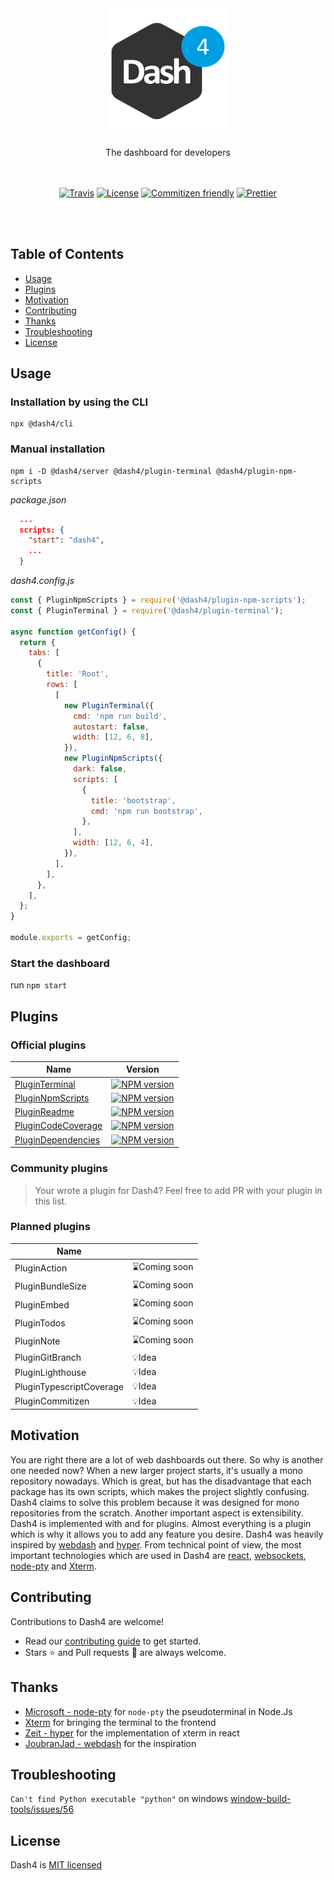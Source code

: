 
<div align="center">
<br />
  <h1>
    <img src="/packages/client/src/components/Header/dash4_256.png" alt="Dash4 Logo" width="196" />
  </h1>
The dashboard for developers
<br />
<br />
<br />

[![Travis](https://img.shields.io/travis/dash4/master.svg)](https://travis-ci.org/smollweide/dash4) [![License](https://img.shields.io/badge/license-MIT-green.svg)](http://opensource.org/licenses/MIT) [![Commitizen friendly](https://img.shields.io/badge/commitizen-friendly-brightgreen.svg)](http://commitizen.github.io/cz-cli/) [![Prettier](https://img.shields.io/badge/Code%20Style-Prettier-green.svg)](https://github.com/prettier/prettier)


<br />
<br />
</div>

## Table of Contents

* [Usage](#usage)
* [Plugins](#plugins)
* [Motivation](#motivation)
* [Contributing](#contributing)
* [Thanks](#thanks)
* [Troubleshooting](#troubleshooting)
* [License](#license)

## <a name="usage">Usage</a>

### Installation by using the CLI

```shell
npx @dash4/cli
```

### Manual installation

```shell
npm i -D @dash4/server @dash4/plugin-terminal @dash4/plugin-npm-scripts
```

*package.json*
```json
  ...
  scripts: {
    "start": "dash4",
    ...
  }
```

*dash4.config.js*

```js
const { PluginNpmScripts } = require('@dash4/plugin-npm-scripts');
const { PluginTerminal } = require('@dash4/plugin-terminal');

async function getConfig() {
  return {
    tabs: [
      {
        title: 'Root',
        rows: [
          [
            new PluginTerminal({
              cmd: 'npm run build',
              autostart: false,
              width: [12, 6, 8],
            }),
            new PluginNpmScripts({
              dark: false,
              scripts: [
                {
                  title: 'bootstrap',
                  cmd: 'npm run bootstrap',
                },
              ],
              width: [12, 6, 4],
            }),
          ],
        ],
      },
    ],
  };
}

module.exports = getConfig;
```

### Start the dashboard

run `npm start`

## <a name="plugins">Plugins</a>

### Official plugins

| Name          | Version       |
| ------------- |-------------|
| [PluginTerminal](https://github.com/smollweide/dash4/blob/master/plugins/plugin-terminal/README.md) | [![NPM version](https://badge.fury.io/js/%40dash4%2Fplugin-terminal.svg)](https://www.npmjs.com/package/@dash4/plugin-terminal) |
| [PluginNpmScripts](https://github.com/smollweide/dash4/blob/master/plugins/plugin-npm-scripts/README.md) | [![NPM version](https://badge.fury.io/js/%40dash4%2Fplugin-npm-scripts.svg)](https://www.npmjs.com/package/@dash4/plugin-npm-scripts) |
| [PluginReadme](https://github.com/smollweide/dash4/blob/master/plugins/plugin-readme/README.md) | [![NPM version](https://badge.fury.io/js/%40dash4%2Fplugin-readme.svg)](https://www.npmjs.com/package/@dash4/plugin-readme) |
| [PluginCodeCoverage](https://github.com/smollweide/dash4/blob/master/plugins/plugin-code-coverage/README.md) | [![NPM version](https://badge.fury.io/js/%40dash4%2Fplugin-code-coverage.svg)](https://www.npmjs.com/package/@dash4/plugin-code-coverage) |
| [PluginDependencies](https://github.com/smollweide/dash4/blob/master/plugins/plugin-dependencies/README.md) | [![NPM version](https://badge.fury.io/js/%40dash4%2Fplugin-dependencies.svg)](https://www.npmjs.com/package/@dash4/plugin-dependencies) |

### Community plugins

> Your wrote a plugin for Dash4? Feel free to add PR with your plugin in this list.

### Planned plugins

| Name          |        |
| ------------- |-------------|
| PluginAction | ⌛Coming soon |
| PluginBundleSize | ⌛Coming soon |
| PluginEmbed | ⌛Coming soon |
| PluginTodos | ⌛Coming soon |
| PluginNote | ⌛Coming soon |
| PluginGitBranch | 💡Idea |
| PluginLighthouse | 💡Idea |
| PluginTypescriptCoverage | 💡Idea |
| PluginCommitizen | 💡Idea |

## <a name="motivation">Motivation</a>

You are right there are a lot of web dashboards out there. So why is another one needed now?
When a new larger project starts, it's usually a mono repository nowadays. Which is great, but has the disadvantage that each package has its own scripts, which makes the project slightly confusing. Dash4 claims to solve this problem because it was designed for mono repositories from the scratch. Another important aspect is extensibility. Dash4 is implemented with and for plugins. Almost everything is a plugin which is why it allows you to add any feature you desire. Dash4 was heavily inspired by [webdash](https://github.com/jadjoubran/webdash) and [hyper](https://github.com/zeit/hyper). From technical point of view, the most important technologies which are used in Dash4 are [react](https://reactjs.org/), [websockets](https://developer.mozilla.org/en-US/docs/Web/API/WebSockets_API), [node-pty](https://github.com/Microsoft/node-pty) and [Xterm](https://github.com/xtermjs/xterm.js).

## <a name="contributing">Contributing</a>

Contributions to Dash4 are welcome!

* Read our [contributing guide](https://github.com/smollweide/dash4/blob/master/CONTRIBUTING.md) to get started.
* Stars :star: and Pull requests :pencil: are always welcome.

## <a name="thanks">Thanks</a>

- [Microsoft - node-pty](https://github.com/Microsoft/node-pty) for `node-pty` the pseudoterminal in Node.Js
- [Xterm](https://github.com/xtermjs/xterm.js) for bringing the terminal to the frontend
- [Zeit - hyper](https://github.com/zeit/hyper) for the implementation of xterm in react
- [JoubranJad - webdash](https://github.com/jadjoubran/webdash) for the inspiration

## <a name="troubleshooting">Troubleshooting</a>

`Can't find Python executable "python"` on windows
[window-build-tools/issues/56](https://github.com/felixrieseberg/windows-build-tools/issues/56)

## <a name="license">License</a>

Dash4 is [MIT licensed](./LICENSE)

